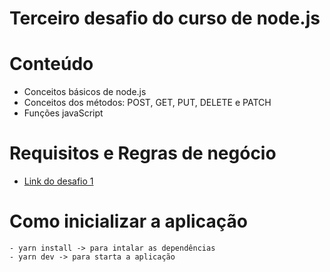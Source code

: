 
# Terceiro desafio do curso de node.js 

# Conteúdo

- Conceitos básicos de node.js
- Conceitos dos métodos: POST, GET, PUT, DELETE e PATCH
- Funções javaScript 

# Requisitos e Regras de negócio

- [Link do desafio 1](https://www.notion.so/Desafio-03-Corrigindo-o-c-digo-c15c8a2e212846039a367cc7b763c6dd#93a7a75c996e42cea90b6a114a78e3b5)

# Como inicializar a aplicação
 ```
 - yarn install -> para intalar as dependências 
 - yarn dev -> para starta a aplicação
 
 ```
